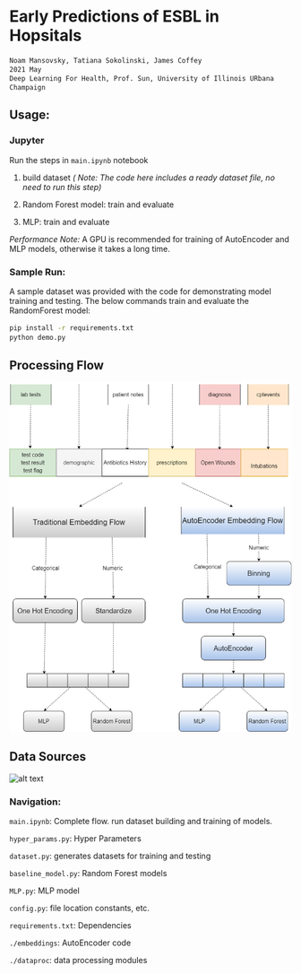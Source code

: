 # Early Predictions of ESBL in Hopsitals

```
Noam Mansovsky, Tatiana Sokolinski, James Coffey
2021 May
Deep Learning For Health, Prof. Sun, University of Illinois URbana Champaign
```


## Usage:

### Jupyter

Run the steps in `main.ipynb` notebook

1. build dataset *( Note: The code here includes a ready dataset file, no need to run this step)* 

2. Random Forest model: train and evaluate

3. MLP: train and evaluate

*Performance Note:* A GPU is recommended for training of AutoEncoder and MLP models, otherwise it takes a long time.

### Sample Run:

A sample dataset was provided with the code for demonstrating model training and testing.
The below commands train and evaluate the RandomForest model:

```bash
pip install -r requirements.txt
python demo.py
```

## Processing Flow

![Processing Flow](./images/data_flow.png)

## Data Sources

![alt text]('./images/data_sources.png')


### Navigation:

`main.ipynb`: Complete flow. run dataset building and training of models.

`hyper_params.py`: Hyper Parameters

`dataset.py`: generates datasets for training and testing

`baseline_model.py`: Random Forest models

`MLP.py`: MLP model

`config.py`: file location constants, etc.

`requirements.txt`: Dependencies

`./embeddings`: AutoEncoder code

`./dataproc`: data processing modules
